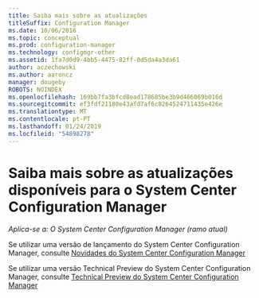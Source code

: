 ```yaml
---
title: Saiba mais sobre as atualizações
titleSuffix: Configuration Manager
ms.date: 10/06/2016
ms.topic: conceptual
ms.prod: configuration-manager
ms.technology: configmgr-other
ms.assetid: 1fa7d0d9-4bb5-4475-82ff-0d5da4a3da61
author: aczechowski
ms.author: aaroncz
manager: dougeby
ROBOTS: NOINDEX
ms.openlocfilehash: 169bb7fa3bfcd8ead178685be3b9d466069b016d
ms.sourcegitcommit: ef3fdf21180e43afd7af6c8264524711435e426e
ms.translationtype: MT
ms.contentlocale: pt-PT
ms.lasthandoff: 01/24/2019
ms.locfileid: "54898278"
---
```

# <a name="learn-more-about-available-updates-for-system-center-configuration-manager"></a>Saiba mais sobre as atualizações disponíveis para o System Center Configuration Manager

*Aplica-se a: O System Center Configuration Manager (ramo atual)*

Se utilizar uma versão de lançamento do System Center Configuration Manager, consulte [Novidades do System Center Configuration Manager](http://technet.microsoft.com/library/mt622084.aspx)  

 Se utilizar uma versão Technical Preview do System Center Configuration Manager, consulte [Technical Preview do System Center Configuration Manager](http://technet.microsoft.com/library/mt595861.aspx)
